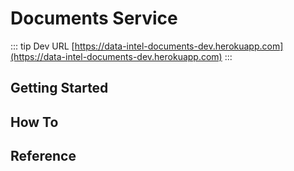 # Documents Service

::: tip Dev URL
[https://data-intel-documents-dev.herokuapp.com](https://data-intel-documents-dev.herokuapp.com)
:::

## Getting Started

## How To

## Reference
